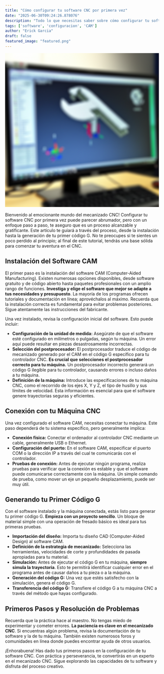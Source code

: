 ```yaml
---
title: "Cómo configurar tu software CNC por primera vez"
date: "2025-06-30T09:24:26.878076"
description: "Todo lo que necesitas saber sobre cómo configurar tu software cnc por primera vez para empezar en el mundo del CNC."
tags: ['software', 'configuracion', 'CAM']
author: "Erick Garcia"
draft: false
featured_image: "featured.png"
---
```


![Cómo configurar tu software CNC por primera vez](featured.png)

Bienvenido al emocionante mundo del mecanizado CNC!  Configurar tu software CNC por primera vez puede parecer abrumador, pero con un enfoque paso a paso, te aseguro que es un proceso alcanzable y gratificante. Este artículo te guiará a través del proceso, desde la instalación hasta la generación de tu primer código G. No te preocupes si te sientes un poco perdido al principio; al final de este tutorial, tendrás una base sólida para comenzar tu aventura en el CNC.

## Instalación del Software CAM

El primer paso es la instalación del software CAM (Computer-Aided Manufacturing).  Existen numerosas opciones disponibles, desde software gratuito y de código abierto hasta paquetes profesionales con un amplio rango de funciones.  **Investiga y elige el software que mejor se adapte a tus necesidades y presupuesto**.  La mayoría de los programas ofrecen tutoriales y documentación en línea; aprovéchalos al máximo.  Recuerda que la instalación correcta es fundamental para evitar problemas posteriores. Sigue atentamente las instrucciones del fabricante.  

Una vez instalado,  revisa la configuración inicial del software.  Esto puede incluir:

* **Configuración de la unidad de medida:** Asegúrate de que el software esté configurado en milímetros o pulgadas, según tu máquina.  Un error aquí puede resultar en piezas desastrosamente incorrectas.
* **Selección del postprocesador:** El postprocesador traduce el código de mecanizado generado por el CAM en el código G específico para tu controlador CNC.  **Es crucial que selecciones el postprocesador correcto para tu máquina.**  Un postprocesador incorrecto generará un código G ilegible para tu controlador, causando errores o incluso daños a tu máquina.
* **Definición de la máquina:** Introduce las especificaciones de tu máquina CNC, como el recorrido de los ejes X, Y y Z, el tipo de husillo y sus límites de velocidad. Esta información es esencial para que el software genere trayectorias seguras y eficientes.

## Conexión con tu Máquina CNC

Una vez configurado el software CAM, necesitas conectar tu máquina. Este paso dependerá de tu sistema específico, pero generalmente implica:

* **Conexión física:** Conectar el ordenador al controlador CNC mediante un cable, generalmente USB o Ethernet.
* **Configuración del puerto:** En el software CAM, especificar el puerto COM o la dirección IP a través del cual te comunicarás con el controlador.
* **Pruebas de conexión:** Antes de ejecutar ningún programa, realiza pruebas para verificar que la conexión es estable y que el software puede comunicarse correctamente con la máquina.  Un simple comando de prueba, como mover un eje un pequeño desplazamiento, puede ser muy útil.


## Generando tu Primer Código G

Con el software instalado y la máquina conectada, estás listo para generar tu primer código G.  **Empieza con un proyecto sencillo**.  Un bloque de material simple con una operación de fresado básico es ideal para tus primeras pruebas.

* **Importación del diseño:** Importa tu diseño CAD (Computer-Aided Design) al software CAM.
* **Definición de la estrategia de mecanizado:** Selecciona las herramientas, velocidades de corte y profundidades de pasada apropiadas para tu material.
* **Simulación:** Antes de ejecutar el código G en tu máquina, **siempre simula la trayectoria**.  Esto te permitirá identificar cualquier error en el programa antes de causar daños a tu pieza o a la máquina.
* **Generación del código G:** Una vez que estés satisfecho con la simulación, genera el código G.
* **Transferencia del código G:** Transfiere el código G a tu máquina CNC a través del método que hayas configurado.

##  Primeros Pasos y Resolución de Problemas

Recuerda que la práctica hace al maestro. No tengas miedo de experimentar y cometer errores.  **La paciencia es clave en el mecanizado CNC**.  Si encuentras algún problema, revisa la documentación de tu software y la de tu máquina.  También existen numerosos foros y comunidades en línea donde puedes encontrar ayuda de otros usuarios.

¡Enhorabuena! Has dado tus primeros pasos en la configuración de tu software CNC.  Con práctica y perseverancia, te convertirás en un experto en el mecanizado CNC. Sigue explorando las capacidades de tu software y disfruta del proceso creativo.
